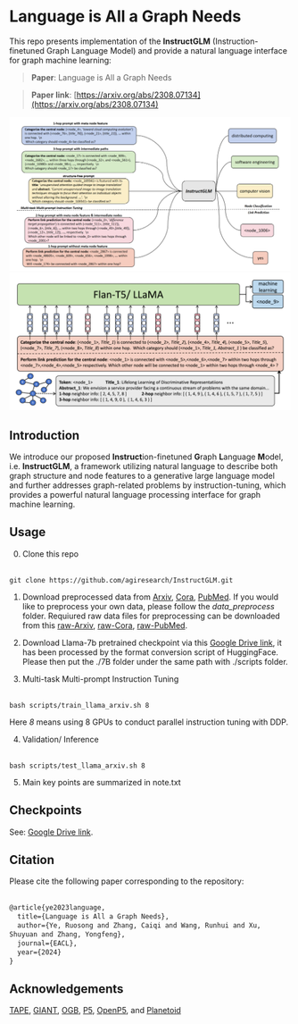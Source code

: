 # Language is All a Graph Needs

This repo presents implementation of the **InstructGLM** (Instruction-finetuned Graph Language Model) and provide a natural language interface for graph machine learning:

>  **Paper**: Language is All a Graph Needs <br>

>  **Paper link**: [https://arxiv.org/abs/2308.07134](https://arxiv.org/abs/2308.07134)
  

![Teaser](pic/pc_1.png)
![Teaser](pic/pc_2.png)
  

## Introduction

We introduce our proposed **Instruct**ion-finetuned **G**raph **L**anguage **M**odel, i.e. **InstructGLM**, a framework utilizing natural language to describe both graph structure and node features to a generative large language model and further addresses graph-related problems by instruction-tuning, which provides a powerful natural language processing interface for graph machine learning.

## Usage

  

0. Clone this repo

  

```

git clone https://github.com/agiresearch/InstructGLM.git

```

  

1. Download preprocessed data from [Arxiv](https://drive.google.com/file/d/1xN4cnmSSrEdgn4xopsUEeQRRghaQ3B1B/view?usp=drive_link), [Cora](https://drive.google.com/file/d/1_8UtMA7P82HfYTDHZ0oPaxdDjueKNQfa/view?usp=drive_link), [PubMed](https://drive.google.com/file/d/1PHSp8Sx4LopNci4d0vZ8SCOWRBg4FhWc/view?usp=drive_link). If you would like to preprocess your own data, please follow the *data_preprocess* folder. Requiured raw data files for preprocessing can be downloaded from this [raw-Arxiv](https://drive.google.com/file/d/1pmWjrg195Rk-MHwrcaAhGGNcqCY-gEOc/view?usp=drive_link), [raw-Cora](https://drive.google.com/file/d/1V3sDFrXKS3VYSQp5netTaz4w3IgKQ7ac/view?usp=drive_link), [raw-PubMed](https://drive.google.com/file/d/1YbYZuuQunZybXzIc1f26y5aKLx-YIEDK/view?usp=drive_link).

  

2. Download Llama-7b pretrained checkpoint via this [Google Drive link](https://drive.google.com/file/d/1wLaPMSDAxCMcl3pJ-0bYymOid3gkULc3/view?usp=drive_link), it has been processed by the format conversion script of HuggingFace. Please then put the ./7B folder under the same path with ./scripts folder. 

  
  

3. Multi-task Multi-prompt Instruction Tuning

  

```

bash scripts/train_llama_arxiv.sh 8

```

Here *8* means using 8 GPUs to conduct parallel instruction tuning with DDP.

4. Validation/ Inference

```

bash scripts/test_llama_arxiv.sh 8

```
5. Main key points are summarized in note.txt
  
  

## Checkpoints

See: [Google Drive link](https://drive.google.com/file/d/1aNAx0gWpDyHlqYOUR17NomJNQJEMwprI/view?usp=drive_link).
 

## Citation

  

Please cite the following paper corresponding to the repository:

```

@article{ye2023language,
  title={Language is All a Graph Needs},
  author={Ye, Ruosong and Zhang, Caiqi and Wang, Runhui and Xu, Shuyuan and Zhang, Yongfeng},
  journal={EACL},
  year={2024}
}

```

  

## Acknowledgements

  

[TAPE](https://github.com/XiaoxinHe/TAPE), [GIANT](https://github.com/amzn/pecos/tree/mainline/examples/giant-xrt), [OGB](https://ogb.stanford.edu/docs/home/), [P5](https://github.com/jeykigung/P5), [OpenP5](https://github.com/agiresearch/OpenP5), and [Planetoid](https://arxiv.org/pdf/1603.08861.pdf)

